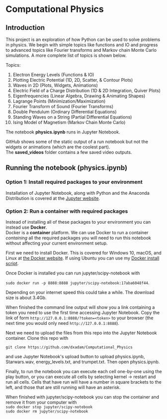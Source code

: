 # Computational Physics
## Introduction
This project is an exploration of how Python can be used to solve problems in physics.  We begin with simple topics like functions and IO and progress to advanced topics like Fourier transforms and Markov chain Monte Carlo simulations. A more complete list of topics is shown below.  
  
Topics: 
1. Electron Energy Levels (Functions & IO)  
2. Plotting Electric Potential (1D, 2D, Scatter, & Contour Plots)  
3. Waves in 2D (Plots, Widgets, Animations)
4. Electric Field of a Charge Distribution (1D & 2D Integration, Quiver Plots)  
5. Eigenfrequencies (Linear Algebra, Drawing & Animating Shapes)
6. Lagrange Points (Minimization/Maximization)  
7. Fourier Transform of Sound (Fourier Transforms)
8. Double Pendulum (Ordinary Differential Equations)
9. Standing Waves on a String (Partial Differential Equations)  
10. Ising Model of Magnetism (Markov Chain Monte Carlo)  
  
The notebook **physics.ipynb** runs in Jupyter Notebook.  

GitHub shows some of the static output of a run notebook but not the widgets or animations (which are the coolest part).  
The **saved_videos** folder contains a few saved video outputs.  
  
## Running the notebook (physics.ipynb) 
### Option 1: Install required packages to your environment    
Installation of Jupyter Notebook, along with Python and the Anaconda Distribution is covered at the [Jupyter website](https://jupyter.readthedocs.io/en/latest/install.html#installing-jupyter-using-anaconda-and-conda).  
### Option 2: Run a container with required packages  
Instead of installing all of these packages to your environment you can instead use **Docker**.  
Docker is a **container** platform. We can use Docker to run a container *containing* all the required packages you will need to run this notebook without affecting your current environment setup.  

First we need to install Docker. This is covered for Windows 10, macOS, and Linux at [the Docker website](https://docs.docker.com/install). If using Ubuntu you can use my [Docker install script](https://github.com/dxAdam/Automation_Scripts/blob/master/install/install_docker.sh).  
  
Once Docker is installed you can run jupyter/scipy-notebook with  
  
`sudo docker run -p 8888:8888 jupyter/scipy-notebook:17aba6048f44`.  
  
Depending on your internet speed this could take a while. The download size is about 3.4Gb.  
  
When finished the command line output will show you a link containing a token you need to use the first time accessing Jupyter Notebook. Copy the link of form `http://127.0.0.1:8888/?token=<token>` to your browser (the next time you would only need `http://127.0.0.1:8888`).  
  
Next we need to upload the files from this repo into the Jupyter Notebook container. Clone this repo with  
  
`git clone https://github.com/dxadam/Computational_Physics`  
  
and use Jupyter Notebook's upload button to upload physics.ipynb, Starwars.wav, energy_levels.txt, and trumpet.txt.  Then open physics.ipynb.  
  
Finally, to run the notebook you can execute each cell one-by-one using the play button, or you can execute all cells by selecting kernel -> restart and run all cells. Cells that have run will have a number in square brackets to the left, and those that are still running will have an asterisk. 

When finished with jupyter/scipy-notebook you can stop the container and remove it from your computer with   
`sudo docker stop jupyter/scipy-notebook`  
`sudo docker rm jupyter/scipy-notebook`  
